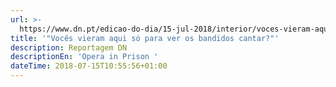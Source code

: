 ```yaml
---
url: >-
  https://www.dn.pt/edicao-do-dia/15-jul-2018/interior/voces-vieram-aqui-so-para-ver-e-ouvir-os-bandidos-cantar-9591200.html?target=conteudo_fechado
title: '"Vocês vieram aqui só para ver os bandidos cantar?"'
description: Reportagem DN
descriptionEn: 'Opera in Prison '
dateTime: 2018-07-15T10:55:56+01:00
---
```


